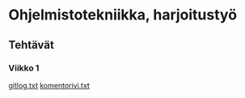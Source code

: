 # Ohjelmistotekniikka, harjoitustyö
## Tehtävät
### Viikko 1
[gitlog.txt](https://github.com/hennaroi/ot-harjoitustyo/blob/master/laskarit/viikko1/gitlog.txt)
[komentorivi.txt](https://github.com/hennaroi/ot-harjoitustyo/blob/master/laskarit/viikko1/komentorivi.txt)
